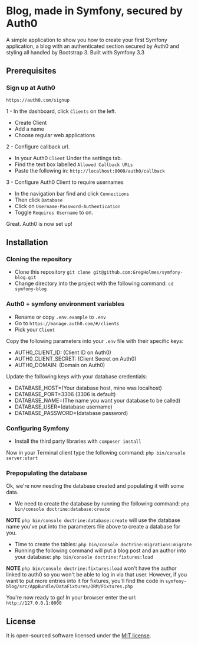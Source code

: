 Blog, made in Symfony, secured by Auth0
=======================

A simple application to show you how to create your first Symfony application, a blog with an authenticated section secured by Auth0 and styling all handled by Bootstrap 3. Built with Symfony 3.3

## Prerequisites

### Sign up at Auth0

`https://auth0.com/signup`

1 - In the dashboard, click `Clients` on the left.
* Create Client
* Add a name
* Choose regular web applications

2 - Configure callback url.
* In your Auth0 `Client` Under the settings tab.
* Find the text box labelled `Allowed Callback URLs`
* Paste the following in: `http://localhost:8000/auth0/callback`

3 - Configure Auth0 Client to require usernames
* In the navigation bar find and click `Connections`
* Then click `Database`
* Click on `Username-Password-Authentication`
* Toggle `Requires Username` to on.

Great. Auth0 is now set up!

## Installation

### Cloning the repository

* Clone this repository `git clone git@github.com:GregHolmes/symfony-blog.git`
* Change directory into the project with the following command: `cd symfony-blog`
 
### Auth0 + symfony environment variables

* Rename or copy `.env.example` to `.env`
* Go to `https://manage.auth0.com/#/clients`
* Pick your `Client`

Copy the following parameters into your `.env` file with their specific keys:
* AUTH0_CLIENT_ID: (Client ID on Auth0)
* AUTH0_CLIENT_SECRET: (Client Secret on Auth0)
* AUTH0_DOMAIN: (Domain on Auth0)

Update the following keys with your database credentials:
* DATABASE_HOST=(Your database host, mine was localhost)
* DATABASE_PORT=3306 (3306 is default)
* DATABASE_NAME=(The name you want your database to be called)
* DATABASE_USER=(database username)
* DATABASE_PASSWORD=(database password)
 
### Configuring Symfony

* Install the third party libraries with `composer install`

Now in your Terminal client type the following command: `php bin/console server:start`

### Prepopulating the database

Ok, we're now needing the database created and populating it with some data.

* We need to create the database by running the following command: `php bin/console doctrine:database:create`

**NOTE** `php bin/console doctrine:database:create` will use the database name you've put into the parameters file above to create a database for you.

* Time to create the tables: `php bin/console doctrine:migrations:migrate`
* Running the following command will put a blog post and an author into your database: `php bin/console doctrine:fixtures:load`

**NOTE** `php bin/console doctrine:fixtures:load` won't have the author linked to auth0 so you won't be able to log in via that user. However, if you want to put more entries into it for fixtures, you'll find the code in `symfony-blog/src/AppBundle/DataFixtures/ORM/Fixtures.php`

You're now ready to go! In your browser enter the url: `http://127.0.0.1:8000`


## License

It is open-sourced software licensed under the [MIT license](http://opensource.org/licenses/MIT).